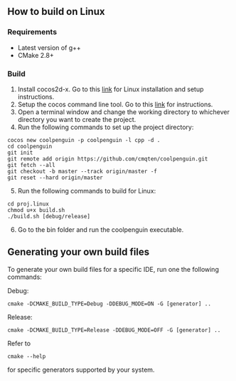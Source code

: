 ## How to build on Linux

### Requirements
- Latest version of g++
- CMake 2.8+

### Build
1. Install cocos2d-x. Go to this [link](http://www.cocos2d-x.org/wiki/Linux_Installation_and_Setup) for Linux installation and setup instructions.
2. Setup the cocos command line tool. Go to this [link](http://cocos2d-x.org/docs/editors_and_tools/cocosCLTool/) for instructions.
3. Open a terminal window and change the working directory to whichever directory you want to create the project.
4. Run the following commands to set up the project directory:
```
cocos new coolpenguin -p coolpenguin -l cpp -d .
cd coolpenguin
git init 
git remote add origin https://github.com/cmqten/coolpenguin.git
git fetch --all
git checkout -b master --track origin/master -f
git reset --hard origin/master
```
5. Run the following commands to build for Linux:
```
cd proj.linux
chmod u+x build.sh
./build.sh [debug/release]
```
6. Go to the bin folder and run the coolpenguin executable.

## Generating your own build files
To generate your own build files for a specific IDE, run one the following commands:

Debug:
```
cmake -DCMAKE_BUILD_TYPE=Debug -DDEBUG_MODE=ON -G [generator] ..
```

Release:
```
cmake -DCMAKE_BUILD_TYPE=Release -DDEBUG_MODE=OFF -G [generator] ..
```

Refer to
```
cmake --help
```
for specific generators supported by your system.
